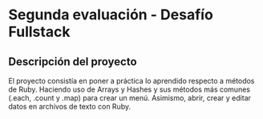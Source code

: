 # Segunda evaluación - Desafío Fullstack

## Descripción del proyecto

El proyecto consistía en poner a práctica lo aprendido respecto a métodos de Ruby. Haciendo uso de Arrays y Hashes y sus métodos más comunes (.each, .count y .map) para crear un menú. Asimismo, abrir, crear y editar datos en archivos de texto con Ruby.